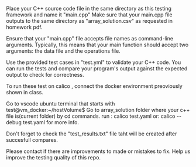 Place your C++ source code file in the same directory as this testing framework and name it "main.cpp"
Make sure that your main.cpp file outputs to the same directory as "array_solution.csv" as requested in homework pdf.

Ensure that your "main.cpp" file accepts file names as command-line arguments. Typically, this means that your main function should accept two arguments: the data file and the operations file.

Use the provided test cases in "test.yml" to validate your C++ code. You can run the tests and compare your program's output against the expected output to check for correctness.

To run these test on calico , connect the docker environment preoviously shown in class.

Go to vscode ubuntu terminal that starts with test@vm_docker:~/hostVolume$ 
Go to array_solution folder where your c++ file is(current folder) by cd commands.
run :
    calico test.yaml
or:
    calico --debug test.yaml
for more info.

Don't forget to check the "test_results.txt" file taht will be created after succesfull compares.

Please contact if there are improvements to made or mistakes to fix. Help us improve the testing quality of this repo.
